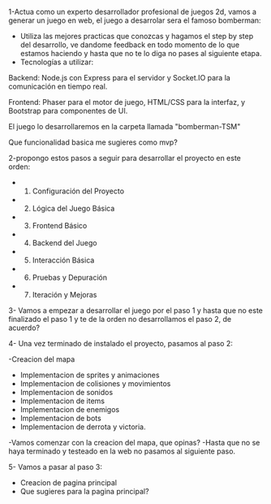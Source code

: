 1-Actua como un experto desarrollador profesional de juegos 2d, vamos a generar un juego en web, el juego a desarrolar sera el famoso bomberman:

- Utiliza las mejores practicas que conozcas y hagamos el step by step del desarrollo, ve dandome feedback en todo momento de lo que estamos haciendo y hasta que no te lo diga no pases al siguiente etapa.
- Tecnologías a utilizar:

Backend: Node.js con Express para el servidor y Socket.IO para la comunicación en tiempo real.

Frontend: Phaser para el motor de juego, HTML/CSS para la interfaz, y Bootstrap para componentes de UI.

El juego lo desarrollaremos en la carpeta llamada "bomberman-TSM"

Que funcionalidad basica me sugieres como mvp?

2-propongo estos pasos a seguir para desarrollar el proyecto en este orden:

- 1. Configuración del Proyecto

- 2. Lógica del Juego Básica

- 3. Frontend Básico

- 4. Backend del Juego

- 5. Interacción Básica

- 6. Pruebas y Depuración

- 7. Iteración y Mejoras

3- Vamos a empezar a desarrollar el juego por el paso 1 y hasta que no este finalizado el paso 1 y te de la orden no desarrollamos el paso 2, de acuerdo?

4- Una vez terminado de instalado el proyecto, pasamos al paso 2:

-Creacion del mapa

- Implementacion de sprites y animaciones
- Implementacion de colisiones y movimientos
- Implementacion de sonidos
- Implementacion de items
- Implementacion de enemigos
- Implementacion de bots
- Implementacion de derrota y victoria.

-Vamos comenzar con la creacion del mapa, que opinas?
-Hasta que no se haya terminado y testeado en la web no pasamos al siguiente paso.

5- Vamos a pasar al paso 3:

- Creacion de pagina principal
- Que sugieres para la pagina principal?
